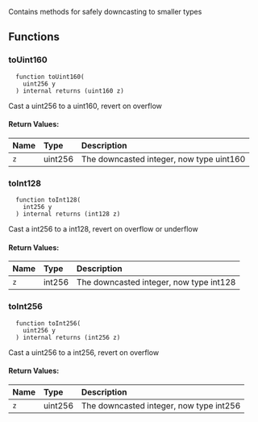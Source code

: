 Contains methods for safely downcasting to smaller types


## Functions
### toUint160
```solidity
  function toUint160(
    uint256 y
  ) internal returns (uint160 z)
```
Cast a uint256 to a uint160, revert on overflow



#### Return Values:
| Name                           | Type          | Description                                                                  |
| :----------------------------- | :------------ | :--------------------------------------------------------------------------- |
|`z`| uint256 | The downcasted integer, now type uint160
### toInt128
```solidity
  function toInt128(
    int256 y
  ) internal returns (int128 z)
```
Cast a int256 to a int128, revert on overflow or underflow



#### Return Values:
| Name                           | Type          | Description                                                                  |
| :----------------------------- | :------------ | :--------------------------------------------------------------------------- |
|`z`| int256 | The downcasted integer, now type int128
### toInt256
```solidity
  function toInt256(
    uint256 y
  ) internal returns (int256 z)
```
Cast a uint256 to a int256, revert on overflow



#### Return Values:
| Name                           | Type          | Description                                                                  |
| :----------------------------- | :------------ | :--------------------------------------------------------------------------- |
|`z`| uint256 | The downcasted integer, now type int256
